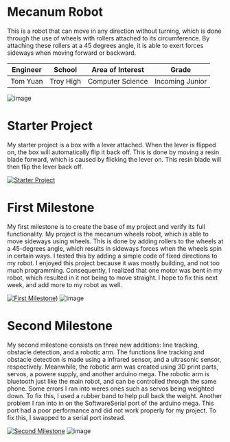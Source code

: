 ﻿# Mecanum Robot
This is a robot that can move in any direction without turning, which is done through the use of wheels with rollers attached to its circumference. By attaching these rollers at a 45 degrees angle, it is able to exert forces sideways when moving forward or backward.

| Engineer | School | Area of Interest | Grade |
|:--:|:--:|:--:|:--:|
| Tom Yuan | Troy High | Computer Science | Incoming Junior |

![image](https://user-images.githubusercontent.com/80085373/174336734-d30c865d-36aa-47b0-89e3-2164e1ca4248.png ) 

# Starter Project
My starter project is a box with a lever attached. When the lever is flipped on, the box will automatically flip it back off. This is done by moving a resin blade forward, which is caused by flicking the lever on. This resin blade will then flip the lever back off.

[![Starter Project](![image](https://user-images.githubusercontent.com/80085373/180266862-41689c3d-a605-43e7-9613-651e2c51c828.png))](https://youtu.be/0fxMNs8Zm_U "Starter Project")

# First Milestone
My first milestone is to create the base of my project and verify its full functionality. My project is the mecanum wheels robot, which is able to move sideways using wheels. This is done by adding rollers to the wheels at a 45-degrees angle, which results in sideways forces when the wheels spin in certain ways. I tested this by adding a simple code of fixed directions to my robot. I enjoyed this project because it was mostly building, and not too much programming. Consequently, I realized that one motor was bent in my robot, which resulted in it not being to move straight. I hope to fix this next week, and add more to my robot as well.

[![First Milestone](https://user-images.githubusercontent.com/80085373/175575277-2f0c77f1-6374-4200-8b94-f2d17636273d.png))](https://www.youtube.com/watch?v=q7SMOrZimE8 "First Milestone")
![image](https://user-images.githubusercontent.com/80085373/175994924-6154a887-1acb-48d5-99c0-f0a306819b93.png)
  
# Second Milestone
My second milestone consists on three new additions: line tracking, obstacle detection, and a robotic arm. The functions line tracking and obstacle detection is made using a infrared sensor, and a ultrasonic sensor, respectively. Meanwhile, the robotic arm was created using 3D print parts, servos, a powere supply, and another arduino mega. The robotic arm is bluetooth just like the main robot, and can be controlled through the same phone. Some errors I ran into weres ones such as servos being weighted down. To fix this, I used a rubber band to help pull back the weight. Another problem I ran into in on the SoftwareSerial port of the arduino mega. This port had a poor performance and did not work properly for my project. To fix this, I swapped to a serial port instead.

[![Second Milestone](https://user-images.githubusercontent.com/80085373/179801555-096d7478-7923-4532-a05f-e120397447d4.png)](https://www.youtube.com/watch?v=xqNN-ucvnP4 "Second Milestone")
![image](https://user-images.githubusercontent.com/80085373/179801665-3938e973-83ba-4e00-9279-06df6a92da18.png)



